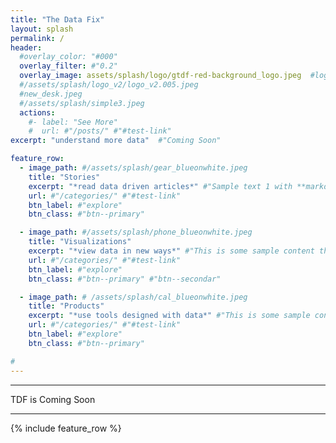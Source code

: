```yaml
---
title: "The Data Fix"
layout: splash
permalink: /
header:
  #overlay_color: "#000"
  overlay_filter: #"0.2"
  overlay_image: assets/splash/logo/gtdf-red-background_logo.jpeg  #logo_v2.010.jpeg
  #/assets/splash/logo_v2/logo_v2.005.jpeg
  #new_desk.jpeg
  #/assets/splash/simple3.jpeg
  actions:
    #- label: "See More"
    #  url: #"/posts/" #"#test-link"
excerpt: "understand more data"  #"Coming Soon"

feature_row:
  - image_path: #/assets/splash/gear_blueonwhite.jpeg
    title: "Stories"
    excerpt: "*read data driven articles*" #"Sample text 1 with **markdown** formatting."
    url: #"/categories/" #"#test-link"
    btn_label: #"explore"
    btn_class: #"btn--primary"

  - image_path: #/assets/splash/phone_blueonwhite.jpeg
    title: "Visualizations"
    excerpt: "*view data in new ways*" #"This is some sample content that goes here with **Markdown** formatting."
    url: #"/categories/" #"#test-link"
    btn_label: #"explore"
    btn_class: #"btn--primary" #"btn--secondar"

  - image_path: # /assets/splash/cal_blueonwhite.jpeg
    title: "Products"
    excerpt: "*use tools designed with data*" #"This is some sample content that goes here with **Markdown** formatting."
    url: #"/categories/" #"#test-link"
    btn_label: #"explore"
    btn_class: #"btn--primary"

#
---
```

---
TDF is Coming Soon

---

{% include feature_row %}
